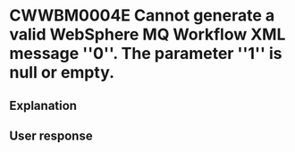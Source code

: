 # CWWBM0004E Cannot generate a valid WebSphere MQ Workflow XML message ''0''. The parameter ''1'' is null or empty.

## Explanation

## User response